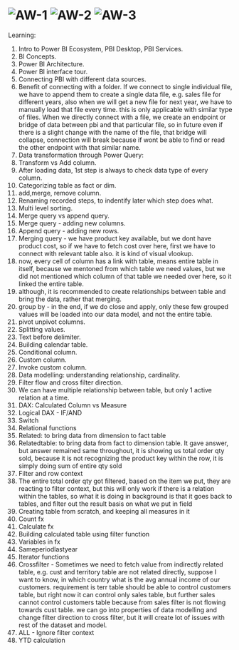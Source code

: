 ![AW-1](https://user-images.githubusercontent.com/23423475/193085886-f4753690-7b9c-4d54-988f-1dc176a568ab.JPG)
![AW-2](https://user-images.githubusercontent.com/23423475/193085895-062a8371-f2a9-4f87-94b2-530ff79c4c6d.JPG)
![AW-3](https://user-images.githubusercontent.com/23423475/193085900-c8228270-5e0a-40f9-9ef1-2a30254d9e73.JPG)
==============================================================================================================================================
Learning:
 1. Intro to Power BI Ecosystem, PBI Desktop, PBI Services.
 2. BI Concepts.
 3. Power BI Architecture.
 4. Power BI interface tour.
 5. Connecting PBI with different data sources.
 6. Benefit of connecting with a folder. If we connect to single individual file, we have to append them to create a single data file, e.g. sales file for different years, also when we will get a new file for next year, we have to manually load that file every time. this is only applicable with similar type of files. When we directly connect with a file, we create an endpoint or bridge of data between pbi and that particular file, so in future even if there is a slight change with the name of the file, that bridge will collapse, connection will break because if wont be able to find or read the other endpoint with that similar name.
 7. Data transformation through Power Query:
 8. Transform vs Add column.
 9. After loading data, 1st step is always to check data type of every column.
 10. Categorizing table as fact or dim.
 11. add,merge, remove column.
 12. Renaming recorded steps, to indentify later which step does what.
 13. Multi level sorting.
 14. Merge query vs append query.
 15. Merge query - adding new columns.
 16. Append query - adding new rows.
 17. Merging query - we have product key available, but we dont have product cost, so if we have to fetch cost over here, first we have to connect with relevant table also. it is kind of visual vlookup.
 18. now, every cell of column has a link with table, means entire table in itself, because we mentoned from which table we need values, but we did not mentioned which column of that table we needed over here, so it linked the entire table.
 19. although, it is recommended to create relationships between table and bring the data, rather that merging.
 20. group by - in the end, if we do close and apply, only these few grouped values will be loaded into our data model, and not the entire table.
 21. pivot unpivot columns.
 22. Splitting values.
 23. Text before delimiter.
 24. Building calendar table.
 25. Conditional column.
 26. Custom column.
 27. Invoke custom column.
 28. Data modelling: understanding relationship, cardinality.
 29. Filter flow and cross filter direction.
 30. We can have multiple relationship between table, but only 1 active relation at a time.
 31. DAX: Calculated Column vs Measure
 32. Logical DAX - IF/AND
 33. Switch
 34. Relational functions
 35. Related: to bring data from dimension to fact table
 36. Relatedtable: to bring data from fact to dimension table. It gave answer, but answer remained same throughout, it is showing us total order qty sold, because it is not recognizing the product key within the row, it is simply doing sum of entire qty sold
 37. Filter and row context
 38. The entire total order qty got filtered, based on the item we put, they are reacting to filter context, but this will only work if there is a relation within the tables, so what it is doing in background is that it goes back to tables, and filter out the result basis on what we put in field
 39. Creating table from scratch, and keeping all measures in it
 40. Count fx
 41. Calculate fx
 42. Building calculated table using filter function
 43. Variables in fx
 44. Sameperiodlastyear
 45. Iterator functions
 46. Crossfilter - Sometimes we need to fetch value from indirectly related table, e.g. cust and territory table are not related directly, suppose I want to know, in which country what is the avg annual income of our customers. requirement is terr table should be able to control customers table, but right now it can control only sales table, but further sales cannot control customers table because from sales filter is not flowing towards cust table. we can go into properties of data modelling and change filter direction to cross filter, but it will create lot of issues with rest of the dataset and model.
 47. ALL - Ignore filter context
 48. YTD calculation
